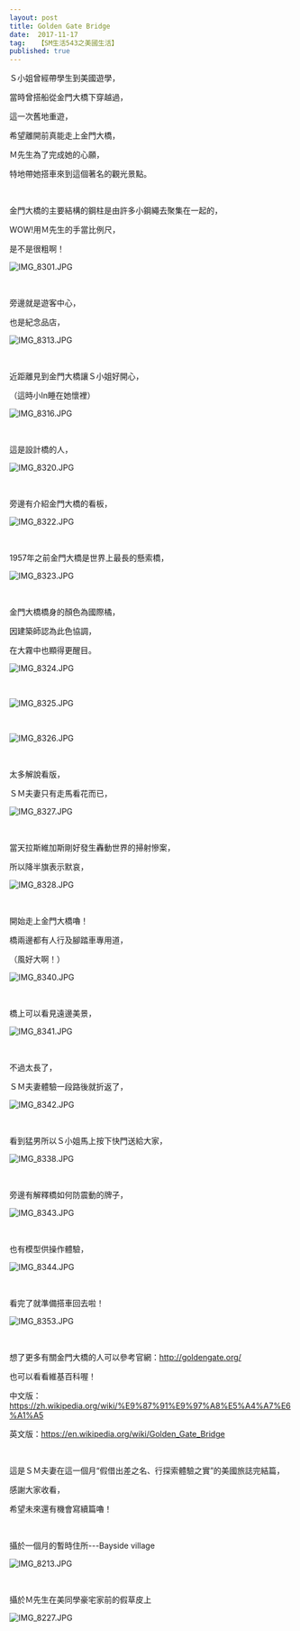 ```yaml
---
layout: post
title: Golden Gate Bridge
date:  2017-11-17
tag:   【SM生活543之美國生活】
published: true 
---
```

<p>Ｓ小姐曾經帶學生到美國遊學，</p>

<p>當時曾搭船從金門大橋下穿越過，</p>

<p>這一次舊地重遊，</p>

<p>希望離開前真能走上金門大橋，</p>

<p>Ｍ先生為了完成她的心願，</p>

<p>特地帶她搭車來到這個著名的觀光景點。</p>

<p>&nbsp;</p>

<p>金門大橋的主要結構的鋼柱是由許多小鋼繩去聚集在一起的，</p>

<p>WOW!用Ｍ先生的手當比例尺，</p>

<p>是不是很粗啊！</p>

<p><img alt="IMG_8301.JPG" src="https://pic.pimg.tw/smlife543/1507654235-3411998514_n.jpg" title="IMG_8301.JPG"></p>

<p>&nbsp;</p>

<p>旁邊就是遊客中心，</p>

<p>也是紀念品店，</p>

<p><img alt="IMG_8313.JPG" src="https://pic.pimg.tw/smlife543/1507654370-1098506244_n.jpg" title="IMG_8313.JPG"></p>

<p>&nbsp;</p>

<p>近距離見到金門大橋讓Ｓ小姐好開心，</p>

<p>（這時小In睡在她懷裡）</p>

<p><img alt="IMG_8316.JPG" src="https://pic.pimg.tw/smlife543/1507654390-2043664997_n.jpg" title="IMG_8316.JPG"></p>

<p>&nbsp;</p>

<p>這是設計橋的人，</p>

<p><img alt="IMG_8320.JPG" src="https://pic.pimg.tw/smlife543/1507654431-3616272549_n.jpg" title="IMG_8320.JPG"></p>

<p>&nbsp;</p>

<p>旁邊有介紹金門大橋的看板，</p>

<p><img alt="IMG_8322.JPG" src="https://pic.pimg.tw/smlife543/1507654558-490336513_n.jpg" title="IMG_8322.JPG"></p>

<p>&nbsp;</p>

<p>1957年之前金門大橋是世界上最長的懸索橋，</p>

<p><img alt="IMG_8323.JPG" src="https://pic.pimg.tw/smlife543/1507654600-3731520736_n.jpg" title="IMG_8323.JPG"></p>

<p>&nbsp;</p>

<p>金門大橋橋身的顏色為國際橘，</p>

<p>因建築師認為此色協調，</p>

<p>在大霧中也顯得更醒目。</p>

<p><img alt="IMG_8324.JPG" src="https://pic.pimg.tw/smlife543/1507654645-239699865_n.jpg" title="IMG_8324.JPG"></p>

<p>&nbsp;</p>

<p><img alt="IMG_8325.JPG" src="https://pic.pimg.tw/smlife543/1507654698-679748336_n.jpg" title="IMG_8325.JPG"></p>

<p>&nbsp;</p>

<p><img alt="IMG_8326.JPG" src="https://pic.pimg.tw/smlife543/1507654757-3510001386_n.jpg" title="IMG_8326.JPG"></p>

<p>&nbsp;</p>

<p>太多解說看版，</p>

<p>ＳＭ夫妻只有走馬看花而已，</p>

<p><img alt="IMG_8327.JPG" src="https://pic.pimg.tw/smlife543/1507654804-3439558450_n.jpg" title="IMG_8327.JPG"></p>

<p>&nbsp;</p>

<p>當天拉斯維加斯剛好發生轟動世界的掃射慘案，</p>

<p>所以降半旗表示默哀，</p>

<p><img alt="IMG_8328.JPG" src="https://pic.pimg.tw/smlife543/1507654838-450604805_n.jpg" title="IMG_8328.JPG"></p>

<p>&nbsp;</p>

<p>開始走上金門大橋嚕！</p>

<p>橋兩邊都有人行及腳踏車專用道，</p>

<p>（風好大啊！）</p>

<p><img alt="IMG_8340.JPG" src="https://pic.pimg.tw/smlife543/1507654951-4178356139_n.jpg" title="IMG_8340.JPG"></p>

<p>&nbsp;</p>

<p>橋上可以看見遠邊美景，</p>

<p><img alt="IMG_8341.JPG" src="https://pic.pimg.tw/smlife543/1507654989-3686076025_n.jpg" title="IMG_8341.JPG"></p>

<p>&nbsp;</p>

<p>不過太長了，</p>

<p>ＳＭ夫妻體驗一段路後就折返了，</p>

<p><img alt="IMG_8342.JPG" src="https://pic.pimg.tw/smlife543/1507655024-3775411149_n.jpg" title="IMG_8342.JPG"></p>

<p>&nbsp;</p>

<p>看到猛男所以Ｓ小姐馬上按下快門送給大家，</p>

<p><img alt="IMG_8338.JPG" src="https://pic.pimg.tw/smlife543/1507655072-2884295928_n.jpg" title="IMG_8338.JPG"></p>

<p>&nbsp;</p>

<p>旁邊有解釋橋如何防震動的牌子，</p>

<p><img alt="IMG_8343.JPG" src="https://pic.pimg.tw/smlife543/1507655130-2122372343_n.jpg" title="IMG_8343.JPG"></p>

<p>&nbsp;</p>

<p>也有模型供操作體驗，</p>

<p><img alt="IMG_8344.JPG" src="https://pic.pimg.tw/smlife543/1507655177-3948448481_n.jpg" title="IMG_8344.JPG"></p>

<p>&nbsp;</p>

<p>看完了就準備搭車回去啦！</p>

<p><img alt="IMG_8353.JPG" src="https://pic.pimg.tw/smlife543/1507655374-2801784810_n.jpg" title="IMG_8353.JPG"></p>

<p>&nbsp;</p>

<p>想了更多有關金門大橋的人可以參考官網：<a href="http://goldengate.org/">http://goldengate.org/</a></p>

<p>也可以看看維基百科喔！</p>

<p>中文版：<a href="https://zh.wikipedia.org/wiki/%E9%87%91%E9%97%A8%E5%A4%A7%E6%A1%A5">https://zh.wikipedia.org/wiki/%E9%87%91%E9%97%A8%E5%A4%A7%E6%A1%A5</a></p>

<p>英文版：<a href="https://en.wikipedia.org/wiki/Golden_Gate_Bridge">https://en.wikipedia.org/wiki/Golden_Gate_Bridge</a></p>

<p>&nbsp;</p>

<p>這是ＳＭ夫妻在這一個月“假借出差之名、行探索體驗之實”的美國旅誌完結篇，</p>

<p>感謝大家收看，</p>

<p>希望未來還有機會寫續篇嚕！</p>

<p>&nbsp;</p>

<p>攝於一個月的暫時住所---Bayside village</p>

<p><img alt="IMG_8213.JPG" src="https://pic.pimg.tw/smlife543/1510938574-2280384114_n.jpg" title="IMG_8213.JPG"></p>

<p>&nbsp;</p>

<p>攝於Ｍ先生在美同學豪宅家前的假草皮上</p>

<p><img alt="IMG_8227.JPG" src="https://pic.pimg.tw/smlife543/1510938588-3804631629_n.jpg" title="IMG_8227.JPG"></p>

<p>&nbsp;</p>

